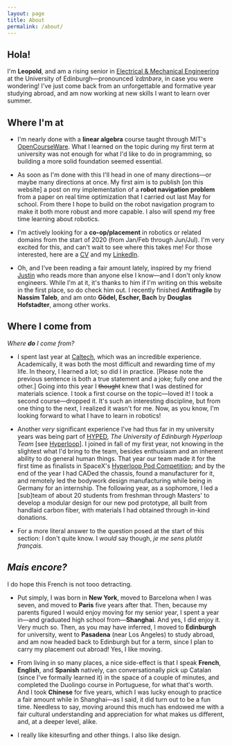 ```yaml
---
layout: page
title: About
permalink: /about/
---
```


## Hola!

I'm **Leopold**, and am a rising senior in [Electrical & Mechanical Engineering](https://www.ed.ac.uk/studying/undergraduate/degrees/index.php?action=programme&code=HHH6) at the University of Edinburgh—pronounced _ˈɛdɪnbərə_, in case you were wondering!
I've just come back from an unforgettable and formative year studying abroad, and am now working at new skills I want to learn over summer.

## Where I'm at
* I'm nearly done with a **linear algebra** course taught through MIT's [OpenCourseWare](https://ocw.mit.edu/courses/mathematics/18-06-linear-algebra-spring-2010/). What I learned on the topic during my first term at university was not enough for what I'd like to do in programming, so building a more solid foundation seemed essential.

* As soon as I'm done with this I'll head in one of many directions—or maybe many directions at once. My first aim is to publish \[on this website] a post on my implementation of a **robot navigation problem** from a paper on real time optimization that I carried out last May for school. From there I hope to build on the robot navigation program to make it both more robust and more capable. I also will spend my free time learning about robotics.

* I'm actively looking for a **co-op/placement** in robotics or related domains from the start of 2020 (from Jan/Feb through Jun/Jul). I'm very excited for this, and can't wait to see where this takes me! For those interested, here are a [CV](https://www.visualcv.com/leopold-t/) and my [LinkedIn](www.linkedin.com/in/leopold-t).

* Oh, and I've been reading a fair amount lately, inspired by my friend [Justin](https://glibert.io/) who reads more than anyone else I know—and I don't only know engineers. While I'm at it, it's thanks to him if I'm writing on this website in the first place, so do check him out. I recently finished **Antifragile** by **Nassim Taleb**, and am onto **Gödel, Escher, Bach** by **Douglas Hofstadter**, among other works.

## Where I come from
_Where __do__ I come from?_

* I spent last year at [Caltech](https://www.caltech.edu/), which was an incredible experience. Academically, it was both the most difficult and rewarding time of my life. In theory, I learned a lot; so did I in practice. \[Please note the previous sentence is both a true statement and a joke; fully one and the other.] Going into this year I ~~thought~~ knew that I was destined for materials science. I took a first course on the topic—loved it! I took a second course—dropped it. It's such an interesting discipline, but from one thing to the next, I realized it wasn't for me. Now, as you know, I'm looking forward to what I have to learn in robotics!

* Another _very_ significant experience I've had thus far in my university years was being part of [HYPED](https://hyp-ed.com/), _The University of Edinburgh Hyperloop Team_ \[see [Hyperloop](https://en.m.wikipedia.org/wiki/Hyperloop)]. I joined in fall of my first year, not knowing in the slightest what I'd bring to the team, besides enthusiasm and an inherent ability to do general human things. That year our team made it for the first time as finalists in SpaceX's [Hyperloop Pod Competition](https://www.spacex.com/hyperloop); and by the end of the year I had CADed the chassis, found a manufacturer for it, and remotely led the bodywork design manufacturing while being in Germany for an internship. The following year, as a sophomore, I led a \[sub]team of about 20 students from freshman through Masters' to develop a modular design for our new pod prototype, all built from handlaid carbon fiber, with materials I had obtained through in-kind donations.

* For a more literal answer to the question posed at the start of this section: I don't quite know. I _would_ say though, _je me sens plutôt français._

## _Mais encore?_
I do hope this French is not tooo detracting.

* Put simply, I was born in **New York**, moved to Barcelona when I was seven, and moved to **Paris** five years after that. Then, because my parents figured I would enjoy moving for my senior year, I spent a year in—and graduated high school from—**Shanghai**. And yes, I did enjoy it. Very much so. Then, as you may have inferred, I moved to **Edinburgh** for university, went to **Pasadena** (near Los Angeles) to study abroad, and am now headed back to Edinburgh but for a term, since I plan to carry my placement out abroad! Yes, I like moving.

* From living in so many places, a nice side-effect is that I speak **French**, **English**, and **Spanish** natively, can conversationally pick up Catalan (since I've formally learned it) in the space of a couple of minutes, and completed the Duolingo course in Portuguese, for what that's worth. And I took **Chinese** for five years, which I was lucky enough to practice a fair amount while in Shanghai—as I said, it did turn out to be a fun time. Needless to say, moving around this much has endowed me with a fair cultural understanding and appreciation for what makes us different, and, at a deeper level, alike.

* I really like kitesurfing and other things. I also like design.

<!--- [email@domain.com](mailto:email@domain.com) --->
